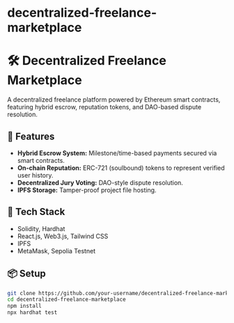 # decentralized-freelance-marketplace
# 🛠️ Decentralized Freelance Marketplace

A decentralized freelance platform powered by Ethereum smart contracts, featuring hybrid escrow, reputation tokens, and DAO-based dispute resolution.

## 🚀 Features

- **Hybrid Escrow System:** Milestone/time-based payments secured via smart contracts.
- **On-chain Reputation:** ERC-721 (soulbound) tokens to represent verified user history.
- **Decentralized Jury Voting:** DAO-style dispute resolution.
- **IPFS Storage:** Tamper-proof project file hosting.

## 🧰 Tech Stack

- Solidity, Hardhat
- React.js, Web3.js, Tailwind CSS
- IPFS
- MetaMask, Sepolia Testnet

## 📦 Setup

```bash
git clone https://github.com/your-username/decentralized-freelance-marketplace.git
cd decentralized-freelance-marketplace
npm install
npx hardhat test
